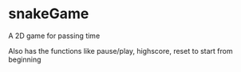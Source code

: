 # snakeGame
A 2D game for passing time

Also has the functions like pause/play, highscore, reset to start from beginning
